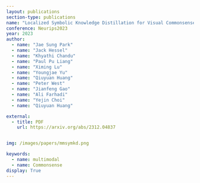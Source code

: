 ```yaml
---
layout: publications
section-type: publications
name: "Localized Symbolic Knowledge Distillation for Visual Commonsense Models"
conference: Neurips2023
year: 2023
author:
  - name: "Jae Sung Park"
  - name: "Jack Hessel"
  - name: "Khyathi Chandu"
  - name: "Paul Pu Liang"
  - name: "Ximing Lu"
  - name: "Youngjae Yu"
  - name: "Qiuyuan Huang"
  - name: "Peter West"
  - name: "Jianfeng Gao"
  - name: "Ali Farhadi"
  - name: "Yejin Choi"
  - name: "Qiuyuan Huang"

external:
  - title: PDF
    url: https://arxiv.org/abs/2312.04837


img: /images/papers/mmsymkd.png

keywords:
  - name: multimodal
  - name: Commonsense
display: True
---
```

